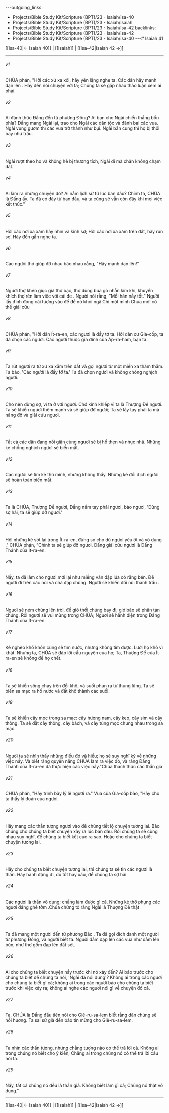 ---outgoing_links:
  - Projects/Bible Study Kit/Scripture (BPT)/23 - Isaiah/Isa-40
  - Projects/Bible Study Kit/Scripture (BPT)/23 - Isaiah/Isaiah
  - Projects/Bible Study Kit/Scripture (BPT)/23 - Isaiah/Isa-42
backlinks:
  - Projects/Bible Study Kit/Scripture (BPT)/23 - Isaiah/Isa-42
  - Projects/Bible Study Kit/Scripture (BPT)/23 - Isaiah/Isa-40
---# Isaiah 41

[[Isa-40|← Isaiah 40]] | [[Isaiah]] | [[Isa-42|Isaiah 42 →]]
***



###### v1 
CHÚA phán, "Hỡi các xứ xa xôi, hãy yên lặng nghe ta. Các dân hãy mạnh dạn lên . Hãy đến nói chuyện với ta; Chúng ta sẽ gặp nhau thảo luận xem ai phải. 

###### v2 
Ai đánh thức Đấng đến từ phương Đông? Ai ban cho Ngài chiến thắng bốn phía? Đấng mang Ngài lại, trao cho Ngài các dân tộc và đánh bại các vua. Ngài vung gươm thì các vua trở thành như bụi. Ngài bắn cung thì họ bị thổi bay như trấu. 

###### v3 
Ngài rượt theo họ và không hề bị thương tích, Ngài đi mà chân không chạm đất. 

###### v4 
Ai làm ra những chuyện đó? Ai nắm lịch sử từ lúc ban đầu? Chính ta, CHÚA là Đấng ấy. Ta đã có đây từ ban đầu, và ta cũng sẽ vẫn còn đây khi mọi việc kết thúc." 

###### v5 
Hỡi các nơi xa xăm hãy nhìn và kinh sợ; Hỡi các nơi xa xăm trên đất, hãy run sợ. Hãy đến gần nghe ta. 

###### v6 
Các người thợ giúp đỡ nhau bảo nhau rằng, "Hãy mạnh dạn lên!" 

###### v7 
Người thợ khéo giục giã thợ bạc, thợ dùng búa gõ nhẵn kim khí, khuyến khích thợ rèn làm việc với cái đe . Người nói rằng, "Mối hàn nầy tốt." Người lấy đinh đóng cái tượng vào đế để nó khỏi ngã.Chỉ một mình Chúa mới có thể giải cứu 

###### v8 
CHÚA phán, "Hỡi dân Ít-ra-en, các ngươi là đầy tớ ta. Hỡi dân cư Gia-cốp, ta đã chọn các ngươi. Các ngươi thuộc gia đình của Áp-ra-ham, bạn ta. 

###### v9 
Ta rút ngươi ra từ xứ xa xăm trên đất và gọi ngươi từ một miền xa thăm thẳm. Ta bảo, 'Các ngươi là đầy tớ ta.' Ta đã chọn ngươi và không chống nghịch ngươi. 

###### v10 
Cho nên đừng sợ, vì ta ở với ngươi. Chớ kinh khiếp vì ta là Thượng Đế ngươi. Ta sẽ khiến ngươi thêm mạnh và sẽ giúp đỡ ngươi; Ta sẽ lấy tay phải ta mà nâng đỡ và giải cứu ngươi. 

###### v11 
Tất cả các dân đang nổi giận cùng ngươi sẽ bị hổ thẹn và nhục nhã. Những kẻ chống nghịch ngươi sẽ biến mất. 

###### v12 
Các ngươi sẽ tìm kẻ thù mình, nhưng không thấy. Những kẻ đối địch ngươi sẽ hoàn toàn biến mất. 

###### v13 
Ta là CHÚA, Thượng Đế ngươi, Đấng nắm tay phải ngươi, bảo ngươi, 'Đừng sợ hãi, ta sẽ giúp đỡ ngươi.' 

###### v14 
Hỡi những kẻ sót lại trong Ít-ra-en, đừng sợ cho dù ngươi yếu ớt và vô dụng ." CHÚA phán, "Chính ta sẽ giúp đỡ ngươi. Đấng giải cứu ngươi là Đấng Thánh của Ít-ra-en. 

###### v15 
Nầy, ta đã làm cho ngươi mới lại như miếng ván đập lúa có răng bén. Để ngươi đi trên các núi và chà đạp chúng. Ngươi sẽ khiến đồi núi thành trấu . 

###### v16 
Ngươi sẽ ném chúng lên trời, để gió thổi chúng bay đi; gió bão sẽ phân tán chúng. Rồi ngươi sẽ vui mừng trong CHÚA; Ngươi sẽ hãnh diện trong Đấng Thánh của Ít-ra-en. 

###### v17 
Kẻ nghèo khổ khốn cùng sẽ tìm nước, nhưng không tìm được. Lưỡi họ khô vì khát. Nhưng ta, CHÚA sẽ đáp lời cầu nguyện của họ; Ta, Thượng Đế của Ít-ra-en sẽ không để họ chết. 

###### v18 
Ta sẽ khiến sông chảy trên đồi khô, và suối phun ra từ thung lũng. Ta sẽ biến sa mạc ra hồ nước và đất khô thành các suối. 

###### v19 
Ta sẽ khiến cây mọc trong sa mạc: cây hương nam, cây keo, cây sim và cây thông. Ta sẽ đặt cây thông, cây bách, và cây tùng mọc chung nhau trong sa mạc. 

###### v20 
Người ta sẽ nhìn thấy những điều đó và hiểu; họ sẽ suy nghĩ kỹ về những việc nầy. Và biết rằng quyền năng CHÚA làm ra việc đó, và rằng Đấng Thánh của Ít-ra-en đã thực hiện các việc nầy."Chúa thách thức các thần giả 

###### v21 
CHÚA phán, "Hãy trình bày lý lẽ ngươi ra." Vua của Gia-cốp bảo, "Hãy cho ta thấy lý đoán của ngươi. 

###### v22 
Hãy mang các thần tượng ngươi vào để chúng tiết lộ chuyện tương lai. Bảo chúng cho chúng ta biết chuyện xảy ra lúc ban đầu. Rồi chúng ta sẽ cùng nhau suy nghĩ, để chúng ta biết kết cục ra sao. Hoặc cho chúng ta biết chuyện tương lai. 

###### v23 
Hãy cho chúng ta biết chuyện tương lai, thì chúng ta sẽ tin các ngươi là thần. Hãy hành động đi, dù tốt hay xấu, để chúng ta sợ hãi. 

###### v24 
Các ngươi là thần vô dụng; chẳng làm được gì cả. Những kẻ thờ phụng các ngươi đáng ghê tởm .Chúa chứng tỏ rằng Ngài là Thượng Đế thật 

###### v25 
Ta đã mang một người đến từ phương Bắc . Ta đã gọi đích danh một người từ phương Đông, và người biết ta. Người dẫm đạp lên các vua như dẫm lên bùn, như thợ gốm đạp lên đất sét. 

###### v26 
Ai cho chúng ta biết chuyện nầy trước khi nó xảy đến? Ai báo trước cho chúng ta biết để chúng ta nói, 'Ngài đã nói đúng'? Không ai trong các ngươi cho chúng ta biết gì cả; không ai trong các ngươi bảo cho chúng ta biết trước khi việc xảy ra; không ai nghe các ngươi nói gì về chuyện đó cả. 

###### v27 
Ta, CHÚA là Đấng đầu tiên nói cho Giê-ru-sa-lem biết rằng dân chúng sẽ hồi hương. Ta sai sứ giả đến báo tin mừng cho Giê-ru-sa-lem. 

###### v28 
Ta nhìn các thần tượng, nhưng chẳng tượng nào có thể trả lời cả. Không ai trong chúng nó biết cho ý kiến; Chẳng ai trong chúng nó có thể trả lời câu hỏi ta. 

###### v29 
Nầy, tất cả chúng nó đều là thần giả. Không biết làm gì cả; Chúng nó thật vô dụng."

***
[[Isa-40|← Isaiah 40]] | [[Isaiah]] | [[Isa-42|Isaiah 42 →]]
